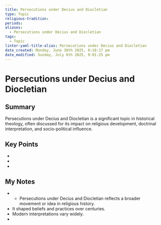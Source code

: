 ```yaml
---
title: Persecutions under Decius and Diocletian
type: Topic
religious-tradition: 
periods: 
aliases:
  - Persecutions under Decius and Diocletian
tags:
  - Topic
linter-yaml-title-alias: Persecutions under Decius and Diocletian
date_created: Monday, June 30th 2025, 9:18:17 pm
date_modified: Sunday, July 6th 2025, 9:01:25 pm
---
```


# Persecutions under Decius and Diocletian

## Summary
Persecutions under Decius and Diocletian is a significant topic in historical theology, often discussed for its impact on religious development, doctrinal interpretation, and socio-political influence.

## Key Points
- 
- 
- 

## My Notes
- - Persecutions under Decius and Diocletian reflects a broader movement or idea in religious history.
- It shaped beliefs and practices over centuries.
- Modern interpretations vary widely.
- 